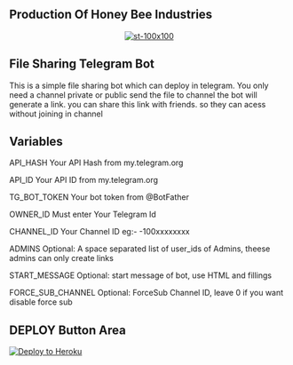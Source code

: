  ##  Production Of Honey Bee Industries
<p align="center">
  <a href="https://www.t.me/honeybeemovies">
    <img src="https://i.ibb.co/CnFbC9c/st-100x100.png" alt="st-100x100" border="0">
  </a>
</p>

## File Sharing Telegram Bot 
This is a simple file sharing bot which can deploy in telegram.
You only need a channel private or public
send the file to channel the bot will generate a link. you can share this link with friends. so they can acess without joining in channel

## Variables
API_HASH Your API Hash from my.telegram.org

API_ID Your API ID from my.telegram.org

TG_BOT_TOKEN Your bot token from @BotFather

OWNER_ID Must enter Your Telegram Id

CHANNEL_ID Your Channel ID eg:- -100xxxxxxxx

ADMINS Optional: A space separated list of user_ids of Admins, theese admins can only create links

START_MESSAGE Optional: start message of bot, use HTML and fillings

FORCE_SUB_CHANNEL Optional: ForceSub Channel ID, leave 0 if you want disable force sub

## DEPLOY Button Area

[![Deploy to Heroku](https://www.herokucdn.com/deploy/button.svg)](https://heroku.com/deploy?template=https://github.com/akhilbaiju/FileSharingTGbot)
